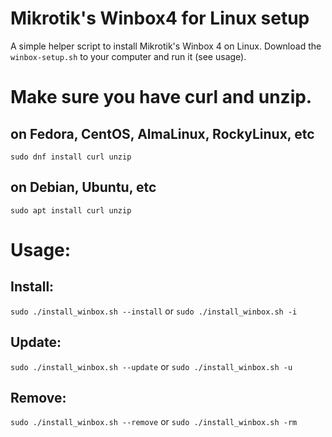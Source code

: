# Mikrotik's Winbox4 for Linux setup
A simple helper script to install Mikrotik's Winbox 4 on Linux. Download the `winbox-setup.sh` to your computer and run it (see usage).

# Make sure you have curl and unzip.

## on Fedora, CentOS, AlmaLinux, RockyLinux, etc
`sudo dnf install curl unzip`

## on Debian, Ubuntu, etc
`sudo apt install curl unzip`

# Usage:
## Install:
`sudo ./install_winbox.sh --install` or `sudo ./install_winbox.sh -i`

## Update:
`sudo ./install_winbox.sh --update` or `sudo ./install_winbox.sh -u`

## Remove:
`sudo ./install_winbox.sh --remove` or `sudo ./install_winbox.sh -rm`